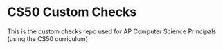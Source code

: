 # CS50 Custom Checks
This is the custom checks repo used for AP Computer Science Principals
(using the CS50 curriculum)
